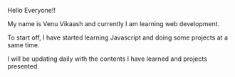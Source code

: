 Hello Everyone!!

My name is Venu Vikaash and currently I am learning web development.

To start off, I have started learning Javascript and doing some projects at a same time.

I will be updating daily with the contents I have learned and projects presented.

